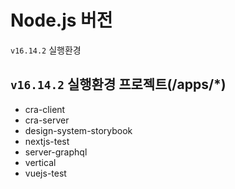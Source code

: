 # Node.js 버전

`v16.14.2` 실행환경

## `v16.14.2` 실행환경 프로젝트(/apps/\*)

- cra-client
- cra-server
- design-system-storybook
- nextjs-test
- server-graphql
- vertical
- vuejs-test
